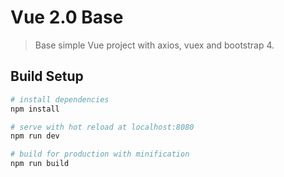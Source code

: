 # Vue 2.0 Base

> Base simple Vue project with axios, vuex and bootstrap 4.

## Build Setup

``` bash
# install dependencies
npm install

# serve with hot reload at localhost:8080
npm run dev

# build for production with minification
npm run build
```
